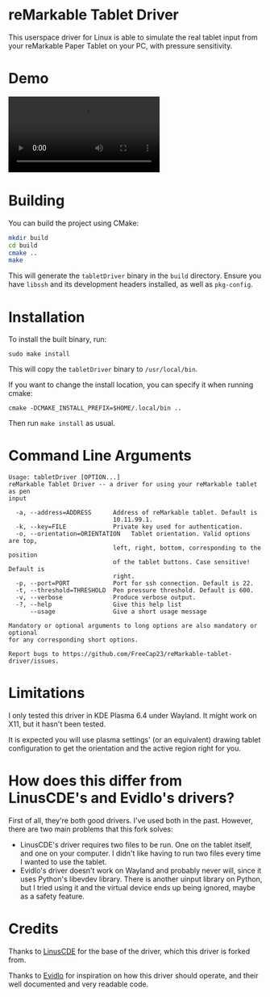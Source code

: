 # reMarkable Tablet Driver
This userspace driver for Linux is able to simulate the real tablet input from your reMarkable Paper Tablet on your PC, with pressure sensitivity.

# Demo
![Video demo of the reMarkable Tablet Driver](demo.webm)

# Building
You can build the project using CMake:

```sh
mkdir build
cd build
cmake ..
make
```

This will generate the `tabletDriver` binary in the `build` directory. Ensure you have `libssh` and its development headers installed, as well as `pkg-config`.

# Installation

To install the built binary, run:

```
sudo make install
```

This will copy the `tabletDriver` binary to `/usr/local/bin`.

If you want to change the install location, you can specify it when running cmake:

```
cmake -DCMAKE_INSTALL_PREFIX=$HOME/.local/bin ..
```

Then run `make install` as usual.

# Command Line Arguments
```
Usage: tabletDriver [OPTION...]
reMarkable Tablet Driver -- a driver for using your reMarkable tablet as pen
input

  -a, --address=ADDRESS      Address of reMarkable tablet. Default is
                             10.11.99.1.
  -k, --key=FILE             Private key used for authentication.
  -o, --orientation=ORIENTATION   Tablet orientation. Valid options are top,
                             left, right, bottom, corresponding to the position
                             of the tablet buttons. Case sensitive! Default is
                             right.
  -p, --port=PORT            Port for ssh connection. Default is 22.
  -t, --threshold=THRESHOLD  Pen pressure threshold. Default is 600.
  -v, --verbose              Produce verbose output.
  -?, --help                 Give this help list
      --usage                Give a short usage message

Mandatory or optional arguments to long options are also mandatory or optional
for any corresponding short options.

Report bugs to https://github.com/FreeCap23/reMarkable-tablet-driver/issues.
```

# Limitations
I only tested this driver in KDE Plasma 6.4 under Wayland. It might work on X11, but it hasn't been tested.

It is expected you will use plasma settings' (or an equivalent) drawing tablet configuration to get the orientation and the active region right for you. 

# How does this differ from LinusCDE's and Evidlo's drivers?
First of all, they're both good drivers. I've used both in the past. However, there are two main problems that this fork solves:
- LinusCDE's driver requires two files to be run. One on the tablet itself, and one on your computer. I didn't like having to run two files every time I wanted to use the tablet.
- Evidlo's driver doesn't work on Wayland and probably never will, since it uses Python's libevdev library. There is another uinput library on Python, but I tried using it and the virtual device ends up being ignored, maybe as a safety feature.


# Credits
Thanks to [LinusCDE](https://github.com/LinusCDE/rmTabletDriver) for the base of the driver, which this driver is forked from.

Thanks to [Evidlo](https://github.com/Evidlo/remarkable_mouse) for inspiration on how this driver should operate, and their well documented and very readable code.
